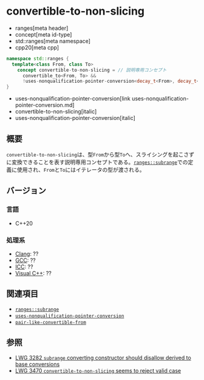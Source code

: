 # convertible-to-non-slicing
* ranges[meta header]
* concept[meta id-type]
* std::ranges[meta namespace]
* cpp20[meta cpp]

```cpp
namespace std::ranges {
  template<class From, class To>
    concept convertible-to-non-slicing = // 説明専用コンセプト
      convertible_to<From, To> &&
      !uses-nonqualification-pointer-conversion<decay_t<From>, decay_t<To>>;
}
```
* uses-nonqualification-pointer-conversion[link uses-nonqualification-pointer-conversion.md]
* convertible-to-non-slicing[italic]
* uses-nonqualification-pointer-conversion[italic]

## 概要
`convertible-to-non-slicing`は、型`From`から型`To`へ、スライシングを起こさずに変換できることを表す説明専用コンセプトである。[`ranges::subrange`](../subrange.md)での定義に使用され、`From`と`To`にはイテレータの型が渡される。


## バージョン
### 言語
- C++20

### 処理系
- [Clang](/implementation.md#clang): ??
- [GCC](/implementation.md#gcc): ??
- [ICC](/implementation.md#icc): ??
- [Visual C++](/implementation.md#visual_cpp): ??


## 関連項目
- [`ranges::subrange`](../subrange.md)
- [`uses-nonqualification-pointer-conversion`](uses-nonqualification-pointer-conversion.md)
- [`pair-like-convertible-from`](pair-like-convertible-from.md)


## 参照
- [LWG 3282 `subrange` converting constructor should disallow derived to base conversions](https://cplusplus.github.io/LWG/issue3282)
- [LWG 3470 `convertible-to-non-slicing` seems to reject valid case](https://cplusplus.github.io/LWG/issue3470)
